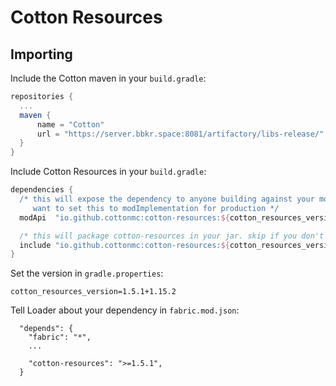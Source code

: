 # Cotton Resources

## Importing

Include the Cotton maven in your `build.gradle`:

```groovy
repositories {
  ...
  maven {
      name = "Cotton"
      url = "https://server.bbkr.space:8081/artifactory/libs-release/"
  }
}
```

Include Cotton Resources in your `build.gradle`:

```groovy
dependencies {
  /* this will expose the dependency to anyone building against your mod. You might
     want to set this to modImplementation for production */
  modApi  "io.github.cottonmc:cotton-resources:${cotton_resources_version}"

  /* this will package cotton-resources in your jar. skip if you don't want this */
  include "io.github.cottonmc:cotton-resources:${cotton_resources_version}"
}
```

Set the version in `gradle.properties`:
```properties
cotton_resources_version=1.5.1+1.15.2
```

Tell Loader about your dependency in `fabric.mod.json`:
```
  "depends": {
    "fabric": "*",
    ...

    "cotton-resources": ">=1.5.1",
  }
```
